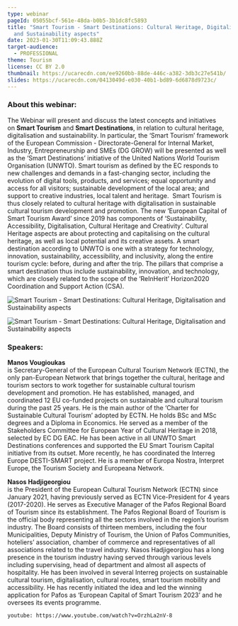 ```yaml
---
type: webinar
pageId: 05055bcf-561e-48da-b0b5-3b1dc8fc5893
title: "Smart Tourism - Smart Destinations: Cultural Heritage, Digitalisation
  and Sustainability aspects"
date: 2023-01-30T11:09:43.888Z
target-audience:
  - PROFESSIONAL
theme: Tourism
license: CC BY 2.0
thumbnail: https://ucarecdn.com/ee9260bb-88de-446c-a382-3db3c27e541b/
slides: https://ucarecdn.com/0413049d-e030-40b1-bd89-6d6878d9723c/
---
```

### About this webinar:

The Webinar will present and discuss the latest concepts and initiatives on **Smart Tourism** and **Smart Destinations**, in relation to cultural heritage, digitalisation and sustainability. In particular, the ‘Smart Tourism’ framework of the European Commission - Directorate-General for Internal Market, Industry, Entrepreneurship and SMEs (DG GROW) will be presented as well as the ‘Smart Destinations’ initiative of the United Nations World Tourism Organisation (UNWTO). Smart tourism as defined by the EC responds to new challenges and demands in a fast-changing sector, including the evolution of digital tools, products, and services; equal opportunity and access for all visitors; sustainable development of the local area; and support to creative industries, local talent and heritage.  Smart Tourism is thus closely related to cultural heritage with digitalisation in sustainable cultural tourism development and promotion. The new ‘European Capital of Smart Tourism Award’ since 2019 has components of ‘Sustainability, Accessibility, Digitalisation, Cultural Heritage and Creativity’. Cultural Heritage aspects are about protecting and capitalising on the cultural heritage, as well as local potential and its creative assets. A smart destination according to UNWTO is one with a strategy for technology, innovation, sustainability, accessibility, and inclusivity, along the entire tourism cycle: before, during and after the trip. The pillars that comprise a smart destination thus include sustainability, innovation, and technology, which are closely related to the scope of the ‘ReInHerit’ Horizon2020 Coordination and Support Action (CSA).

![Smart Tourism - Smart Destinations: Cultural Heritage, Digitalisation and Sustainability aspects](https://ucarecdn.com/afdcb64b-65bd-492a-9707-67ebb20be632/ "Smart Tourism - Smart Destinations: Cultural Heritage, Digitalisation and Sustainability aspects")

![Smart Tourism - Smart Destinations: Cultural Heritage, Digitalisation and Sustainability aspects](https://ucarecdn.com/0aef9101-bb45-4d15-bac4-bd1605c5674a/ "Smart Tourism - Smart Destinations: Cultural Heritage, Digitalisation and Sustainability aspects")

### Speakers:

**Manos Vougioukas**\
is Secretary-General of the European Cultural Tourism Network (ECTN), the only pan-European Network that brings together the cultural, heritage and tourism sectors to work together for sustainable cultural tourism development and promotion. He has established, managed, and coordinated 12 EU co-funded projects on sustainable and cultural tourism during the past 25 years. He is the main author of the ‘Charter for Sustainable Cultural Tourism’ adopted by ECTN. He holds BSc and MSc degrees and a Diploma in Economics. He served as a member of the Stakeholders Committee for European Year of Cultural Heritage in 2018, selected by EC DG EAC. He has been active in all UNWTO Smart Destinations conferences and supported the EU Smart Tourism Capital initiative from its outset. More recently, he has coordinated the Interreg Europe DESTI-SMART project. He is a member of Europa Nostra, Interpret Europe, the Tourism Society and Europeana Network.

**Nasos Hadjigeorgiou** \
is the President of the European Cultural Tourism Network (ECTN) since January 2021, having previously served as ECTN Vice-President for 4 years (2017-2020). He serves as Executive Manager of the Pafos Regional Board of Tourism since its establishment. The Pafos Regional Board of Tourism is the official body representing all the sectors involved in the region’s tourism industry. The Board consists of thirteen members, including the four Municipalities, Deputy Ministry of Tourism, the Union of Pafos Communities, hoteliers’ association, chamber of commerce and representatives of all associations related to the travel industry. Nasos Hadjigeorgiou has a long presence in the tourism industry having served through various levels including supervising, head of department and almost all aspects of hospitality. He has been involved in several Interreg projects on sustainable cultural tourism, digitalisation, cultural routes, smart tourism mobility and accessibility. He has recently initiated the idea and led the winning application for Pafos as ‘European Capital of Smart Tourism 2023’ and he oversees its events programme.

`youtube: https://www.youtube.com/watch?v=OrzhLa2nV-8`